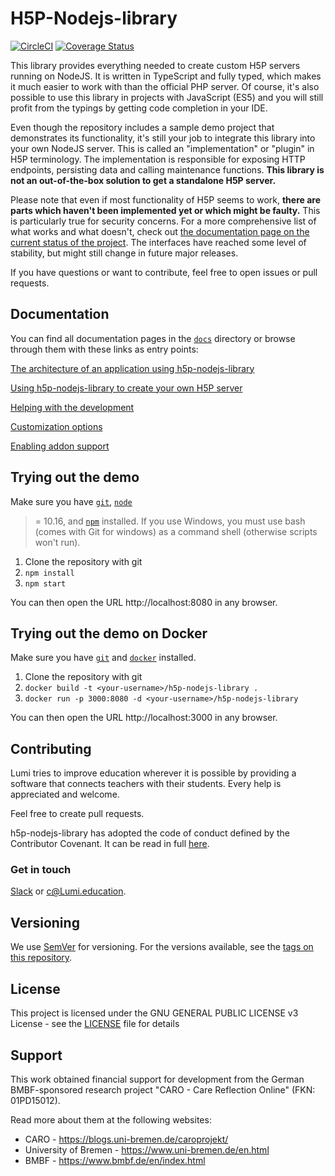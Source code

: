 # H5P-Nodejs-library

[![CircleCI](https://circleci.com/gh/Lumieducation/H5P-Nodejs-library/tree/master.svg?style=svg)](https://circleci.com/gh/Lumieducation/H5P-Nodejs-library/tree/master)
[![Coverage
Status](https://coveralls.io/repos/github/Lumieducation/H5P-Nodejs-library/badge.svg?branch=master)](https://coveralls.io/github/Lumieducation/H5P-Nodejs-library?branch=master)

This library provides everything needed to create custom H5P servers running on
NodeJS. It is written in TypeScript and fully typed, which makes it much easier
to work with than the official PHP server. Of course, it's also possible to use
this library in projects with JavaScript (ES5) and you will still profit from
the typings by getting code completion in your IDE.

Even though the repository includes a sample demo project that demonstrates its
functionality, it's still your job to integrate this library into your own
NodeJS server. This is called an "implementation" or "plugin" in H5P
terminology. The implementation is responsible for exposing HTTP endpoints,
persisting data and calling maintenance functions. **This library is not an
out-of-the-box solution to get a standalone H5P server.**

Please note that even if most functionality of H5P seems to work, **there are
parts which haven't been implemented yet or which might be faulty.** This is
particularly true for security concerns. For a more comprehensive list of what
works and what doesn't, check out [the documentation page on the current status
of the project](docs/status.md). The interfaces have reached some level of
stability, but might still change in future major releases.

If you have questions or want to contribute, feel free to open issues or pull
requests.

## Documentation

You can find all documentation pages in the [`docs`](docs) directory or browse
through them with these links as entry points:

[The architecture of an application using
h5p-nodejs-library](docs/architecture.md)

[Using h5p-nodejs-library to create your own H5P server](docs/usage.md)

[Helping with the development](docs/development.md)

[Customization options](docs/customization.md)

[Enabling addon support](docs/addons.md)

## Trying out the demo

Make sure you have [`git`](https://git-scm.com/), [`node`](https://nodejs.org/)

> = 10.16, and [`npm`](https://www.npmjs.com/get-npm) installed. If you use
> Windows, you must use bash (comes with Git for windows) as a command shell
> (otherwise scripts won't run).

1. Clone the repository with git
2. `npm install`
3. `npm start`

You can then open the URL http://localhost:8080 in any browser.

## Trying out the demo on Docker

Make sure you have [`git`](https://git-scm.com/) and
[`docker`](https://www.docker.com/) installed.

1. Clone the repository with git
2. `docker build -t <your-username>/h5p-nodejs-library .`
3. `docker run -p 3000:8080 -d <your-username>/h5p-nodejs-library`

You can then open the URL http://localhost:3000 in any browser.

## Contributing

Lumi tries to improve education wherever it is possible by providing a software
that connects teachers with their students. Every help is appreciated and
welcome.

Feel free to create pull requests.

h5p-nodejs-library has adopted the code of conduct defined by the Contributor
Covenant. It can be read in full [here](./CODE-OF-CONDUCT.md).

### Get in touch

[Slack](https://join.slack.com/t/lumi-education/shared_invite/enQtMjY0MTM2NjIwNDU0LWU3YzVhZjdkNGFjZGE1YThjNzBiMmJjY2I2ODk2MzAzNDE3YzI0MmFkOTdmZWZhOTBmY2RjOTc3ZmZmOWMxY2U)
or [c@Lumi.education](mailto:c@Lumi.education).

## Versioning

We use [SemVer](http://semver.org/) for versioning. For the versions available,
see the [tags on this repository](https://github.com/Lumieducation/Lumi/tags).

## License

This project is licensed under the GNU GENERAL PUBLIC LICENSE v3 License - see
the [LICENSE](LICENSE) file for details

## Support

This work obtained financial support for development from the German
BMBF-sponsored research project "CARO - Care Reflection Online" (FKN:
01PD15012).

Read more about them at the following websites:

-   CARO - https://blogs.uni-bremen.de/caroprojekt/
-   University of Bremen - https://www.uni-bremen.de/en.html
-   BMBF - https://www.bmbf.de/en/index.html
